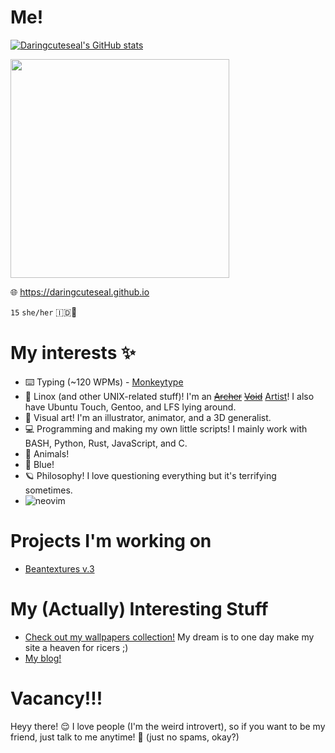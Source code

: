 # Me!
  
[![Daringcuteseal's GitHub stats](https://github-readme-stats.vercel.app/api?username=daringcuteseal&show_icons=true&theme=react)](https://github.com/anuraghazra/github-readme-stats)

<div>
  <img src="https://github.com/DaringCuteSeal/DaringCuteSeal/assets/95740760/a3152561-ffd0-4eff-b3e9-88bbbf6647c6" height=350px>
  
  </div>

🌐 https://daringcuteseal.github.io




`15` `she/her` 🇮🇩🦭

# My interests ✨

- ⌨️ Typing (~120 WPMs) - [Monkeytype](https://monkeytype.com/profile/Darkowl)
- 🐧 Linox (and other UNIX-related stuff)! I'm an <s>[Archer](https://archlinux.org)</s> <s>[Void](https://voidlinux.org)</s> [Artist](https://artixlinux.org)! I also have Ubuntu Touch, Gentoo, and LFS lying around.
- 🎨 Visual art! I'm an illustrator, animator, and a 3D generalist.
- 💻 Programming and making my own little scripts! I mainly work with BASH, Python, Rust, JavaScript, and C.
- 🐾 Animals!
- 💙 Blue!
- 🪐 Philosophy! I love questioning everything but it's terrifying sometimes.
- ![neovim](https://github.com/DaringCuteSeal/DaringCuteSeal/assets/95740760/02cb5881-c1b2-41c0-acb0-943780e620f5)

# Projects I'm working on
- [Beantextures v.3](https://github.com/BeanwareHQ/beantextures)

# My (Actually) Interesting Stuff
- [Check out my wallpapers collection!](https://wallpapers.daringcuteseal.xyz) My dream is to one day make my site a heaven for ricers ;)
- [My blog!](https://daringcuteseal.github.io/blog)

# Vacancy!!!
Heyy there! 😌 I love people (I'm the weird introvert), so if you want to be my friend, just talk to me anytime! 💙 (just no spams, okay?)
